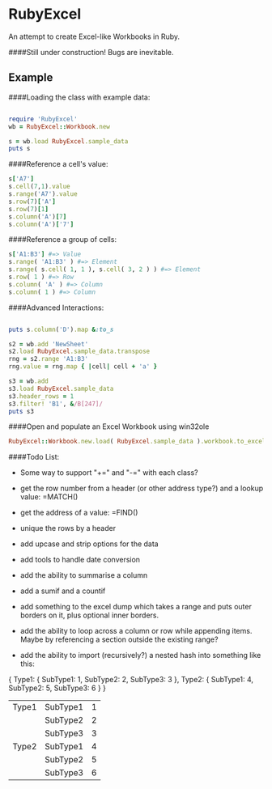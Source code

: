 RubyExcel
=========

An attempt to create Excel-like Workbooks in Ruby.

####Still under construction! Bugs are inevitable.

Example
-------
####Loading the class with example data:
```ruby

require 'RubyExcel'
wb = RubyExcel::Workbook.new

s = wb.load RubyExcel.sample_data
puts s

```

####Reference a cell's value:
```ruby
s['A7']
s.cell(7,1).value
s.range('A7').value
s.row(7)['A']
s.row(7)[1]
s.column('A')[7]
s.column('A')['7']

```
####Reference a group of cells:

```ruby
s['A1:B3'] #=> Value
s.range( 'A1:B3' ) #=> Element
s.range( s.cell( 1, 1 ), s.cell( 3, 2 ) ) #=> Element
s.row( 1 ) #=> Row
s.column( 'A' ) #=> Column
s.column( 1 ) #=> Column

```
####Advanced Interactions:
```ruby

puts s.column('D').map &:to_s

s2 = wb.add 'NewSheet'
s2.load RubyExcel.sample_data.transpose
rng = s2.range 'A1:B3'
rng.value = rng.map { |cell| cell + 'a' }

s3 = wb.add
s3.load RubyExcel.sample_data
s3.header_rows = 1
s3.filter! 'B1', &/B[247]/
puts s3

```

####Open and populate an Excel Workbook using win32ole
```ruby
RubyExcel::Workbook.new.load( RubyExcel.sample_data ).workbook.to_excel
```

####Todo List:

- Some way to support "+=" and "-=" with each class?

- get the row number from a header (or other address type?) and a lookup value: =MATCH()

- get the address of a value: =FIND()

- unique the rows by a header

- add upcase and strip options for the data

- add tools to handle date conversion

- add the ability to summarise a column

- add a sumif and a countif

- add something to the excel dump which takes a range and puts outer borders on it, plus optional inner borders.

- add the ability to loop across a column or row while appending items. Maybe by referencing a section outside the existing range?

- add the ability to import (recursively?) a nested hash into something like this:

{ Type1: { SubType1: 1, SubType2: 2, SubType3: 3 }, Type2: { SubType1: 4, SubType2: 5, SubType3: 6 } }
<table>
<tr>
<td>Type1<td>SubType1<td>1
<tr><td><td>SubType2<td>2
<tr><td><td>SubType3<td>3
<tr><td>Type2<td>SubType1<td>4
<tr><td><td>SubType2<td>5
<tr><td><td>SubType3<td>6
